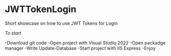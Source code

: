 # JWTTokenLogin
Short showcase on how to use JWT Tokens for Login


*To start*

-Download git code
-Open project with Visual Studio 2022
-Open packadge manager
-Write Update-Database
-Start project with IIS Express
-Enjoy